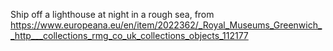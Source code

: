 Ship off a lighthouse at night in a rough sea, from 
https://www.europeana.eu/en/item/2022362/_Royal_Museums_Greenwich__http___collections_rmg_co_uk_collections_objects_112177
